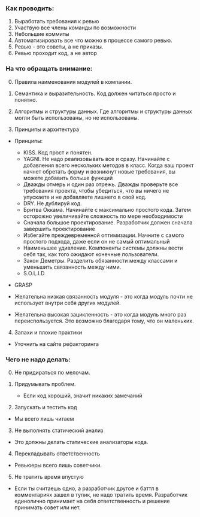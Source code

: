 ### Как проводить:
  1. Выработать требования к ревью
  2. Участвую все члены команды по возможности
  3. Небольшие коммиты
  4. Автоматизировать все что можно в процессе самого ревью.
  5. Ревью - это советы, а не приказы. 
  6. Ревью проходит код, а не автор
  
  
### На что обращать внимание:
0. Правила наименования модулей в компании. 

1. Семантика и выразительность. Код должен читаться просто и понятно.

2. Алгоритмы и структуры данных. Где алгоритмы и структуры данных могли быть использованы, но не использованы.

3. Принципы и архитектура
  - Принципы: 
    - KISS. Код прост и понятен.
	- YAGNI. Не надо реализовывать все и сразу. Начинайте с добавления всего нескольких методов в класс. Когда ваш проект начнет обретать форму и возникнут новые требования, вы можете добавить больше функций
    - Дважды отмерь и один раз отрежь. Дважды проверьте все требования проекта, чтобы убедиться, что вы ничего не упускаете и не добавляете лишнего в свой код.
	- DRY. Не дублируй код.
	- Бритва Оккама. Начинайте с максимально простого кода. Затем осторожно увеличивайте сложность по мере необходимости
	- Сначала большое проектирование. Разработчик должен сначала завершить проектирование
	- Избегайте преждевременной оптимизации. Начните с самого простого подхода, даже если он не самый оптимальный
	- Наименьшее удивление. Компоненты системы должны вести себя так, как того ожидают конечные пользователи. 
	- Закон Деметры. Разделить обязанности между классами и уменьшить связанность между ними.
	- S.O.L.I.D 
	
  - GRASP
  - Желательна низкая связанность модуля - это когда модуль почти не использует внутри себя других модулей. 
  - Желательна высокая зацикленность - это когда модуль много раз переиспользуется. Это возможно благодаря тому, что он маленьких. 

4. Запахи и плохие практики
  - Уточнить на сайте рефакторинга


### Чего не надо делать:

0. Не придираться по мелочам.

1. Придумывать проблем.
   - Если код хороший, значит никаких замечаний

2. Запускать и тестить код
  - Мы всего лишь читаем

3. Не выполнять статический анализ 
  - Это должны делать статические анализаторы кода.

4. Перекладывать ответственность
  - Ревьюеры всего лишь советчики.

5. Не тратить время впустую
  - Если ты считаешь одно, а разработчик другое и баттл в комментариях зашел в тупик, не надо тратить время. Разработчик единолично принимает на себя ответственность и решение принимать совет или нет.
